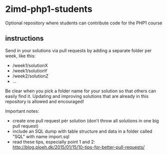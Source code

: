# 2imd-php1-students
Optional repository where students can contribute code for the PHP1 course

## instructions
Send in your solutions via pull requests by adding a separate folder per week, like this:

- /week1/solutionX
- /week1/solutionY
- /week2/solutionZ
- ...

Be clear when you pick a folder name for your solution so that others can easily find it.
Updating and improving solutions that are already in this repository is allowed and encouraged!

Important notes:
- create one pull request pér solution (don't throw all solutions in one big pull request)
- include an SQL dump with table structure and data in a folder called "SQL" with name import.sql
- read these tips, especially point 1 and 2: http://blog.ploeh.dk/2015/01/15/10-tips-for-better-pull-requests/
